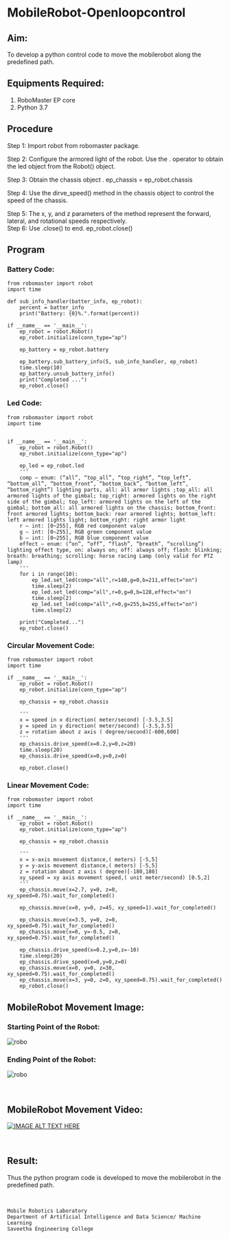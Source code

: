 # MobileRobot-Openloopcontrol
## Aim:

To develop a python control code to move the mobilerobot along the predefined path.

## Equipments Required:
1. RoboMaster EP core
2. Python 3.7

## Procedure

Step 1:
Import robot from robomaster package.
<br/>

Step 2:
Configure the armored light of the robot.
Use the . operator to obtain the led object from the Robot() object.
<br/>

Step 3:
Obtain the chassis object .
ep_chassis = ep_robot.chassis
<br/>

Step 4:
Use the dirve_speed() method in the chassis object to control the speed of the chassis. 
<br/>

Step 5:
The x, y, and z parameters of the method represent the forward, lateral, and rotational speeds respectively.
<br/>
Step 6:
Use .close() to end.
ep_robot.close()

## Program
### Battery Code:
```
from robomaster import robot
import time

def sub_info_handler(batter_info, ep_robot):
    percent = batter_info
    print("Battery: {0}%.".format(percent))

if __name__ == '__main__':
    ep_robot = robot.Robot()
    ep_robot.initialize(conn_type="ap")

    ep_battery = ep_robot.battery

    ep_battery.sub_battery_info(5, sub_info_handler, ep_robot)
    time.sleep(10)
    ep_battery.unsub_battery_info()
    print("Completed ...")
    ep_robot.close()
```
### Led Code:
```
from robomaster import robot
import time


if __name__ == '__main__':
    ep_robot = robot.Robot()
    ep_robot.initialize(conn_type="ap")

    ep_led = ep_robot.led
    '''
    comp – enum: (“all”, “top_all”, “top_right”, “top_left”, “bottom_all”, “bottom_front”, “bottom_back”, “bottom_left”, “bottom_right”) lighting parts, all: all armor lights ;top_all: all armored lights of the gimbal; top_right: armored lights on the right side of the gimbal; top_left: armored lights on the left of the gimbal; bottom_all: all armored lights on the chassis; bottom_front: front armored lights; bottom_back: rear armored lights; bottom_left: left armored lights light; bottom_right: right armor light
    r – int: [0~255], RGB red component value
    g – int: [0~255], RGB green component value
    b – int: [0~255], RGB blue component value
    effect – enum: (“on”, “off”, “flash”, “breath”, “scrolling”) lighting effect type, on: always on; off: always off; flash: blinking; breath: breathing; scrolling: horse racing Lamp (only valid for PTZ lamp)
    '''
    for i in range(10):
        ep_led.set_led(comp="all",r=148,g=0,b=211,effect="on")   
        time.sleep(2)
        ep_led.set_led(comp="all",r=0,g=0,b=128,effect="on")
        time.sleep(2)
        ep_led.set_led(comp="all",r=0,g=255,b=255,effect="on")
        time.sleep(2)        
    
    print("Completed...")
    ep_robot.close()
```
### Circular Movement Code:
```
from robomaster import robot
import time

if __name__ == '__main__':
    ep_robot = robot.Robot()
    ep_robot.initialize(conn_type="ap")

    ep_chassis = ep_robot.chassis

    '''
    x = speed in x direction( meter/second) [-3.5,3.5]
    y = speed in y direction( meter/second) [-3.5,3.5]
    z = rotation about z axis ( degree/second)[-600,600]
    '''
    ep_chassis.drive_speed(x=0.2,y=0,z=20)
    time.sleep(20)
    ep_chassis.drive_speed(x=0,y=0,z=0)

    ep_robot.close()
```
### Linear Movement Code:
```
from robomaster import robot
import time

if __name__ == '__main__':
    ep_robot = robot.Robot()
    ep_robot.initialize(conn_type="ap")

    ep_chassis = ep_robot.chassis

    '''
    x = x-axis movement distance,( meters) [-5,5]
    y = y-axis movement distance,( meters) [-5,5]
    z = rotation about z axis ( degree)[-180,180]
    xy_speed = xy axis movement speed,( unit meter/second) [0.5,2]
    '''
    ep_chassis.move(x=2.7, y=0, z=0, xy_speed=0.75).wait_for_completed()

    ep_chassis.move(x=0, y=0, z=45, xy_speed=1).wait_for_completed()

    ep_chassis.move(x=3.5, y=0, z=0, xy_speed=0.75).wait_for_completed()
    ep_chassis.move(x=0, y=-0.5, z=0, xy_speed=0.75).wait_for_completed()

    ep_chassis.drive_speed(x=0.2,y=0,z=-10)
    time.sleep(20)
    ep_chassis.drive_speed(x=0,y=0,z=0)
    ep_chassis.move(x=0, y=0, z=30, xy_speed=0.75).wait_for_completed()
    ep_chassis.move(x=3, y=0, z=0, xy_speed=0.75).wait_for_completed()
    ep_robot.close()
```

## MobileRobot Movement Image:

### Starting Point of the Robot:
![robo](./img/startp.jpeg)

### Ending Point of the Robot:
![robo](./img/endp.jpeg)



<br/>


## MobileRobot Movement Video:

[![IMAGE ALT TEXT HERE](https://img.youtube.com/vi/Ljft3ANHLVw/0.jpg)](https://youtube.com/watch?v=Ljft3ANHLVw)

<br/>


## Result:
Thus the python program code is developed to move the mobilerobot in the predefined path.


<br/>

```
Mobile Robotics Laboratory
Department of Artificial Intelligence and Data Science/ Machine Learning
Saveetha Engineering College
```
